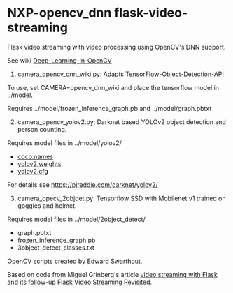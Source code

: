 NXP-opencv_dnn flask-video-streaming 
====================================

Flask video streaming with video processing using OpenCV's DNN support.

See wiki [Deep-Learning-in-OpenCV](https://github.com/opencv/opencv/wiki/Deep-Learning-in-OpenCV)

1. camera_opencv_dnn_wiki.py:  Adapts [TensorFlow-Object-Detection-API](https://github.com/opencv/opencv/wiki/TensorFlow-Object-Detection-API)

To use, set CAMERA=opencv_dnn_wiki and place the tensorflow model in ../model.

Requires ../model/frozen_inference_graph.pb and ../model/graph.pbtxt

2. camera_opencv_yolov2.py: Darknet based YOLOv2 object detection and person counting.

Requires model files in ../model/yolov2/

* [coco.names](https://github.com/pjreddie/darknet/blob/master/data/coco.names)
* [yolov2.weights](https://pjreddie.com/media/files/yolov2.weights)
* [yolov2.cfg](https://github.com/pjreddie/darknet/blob/master/cfg/yolov2.cfg)

For details see https://pjreddie.com/darknet/yolov2/

3. camera_opecv_2objdet.py: Tensorflow SSD with Mobilenet v1 trained on goggles and helmet.

Requires model files in ../model/2object_detect/

* graph.pbtxt
* frozen_inference_graph.pb
* 3object_detect_classes.txt


OpenCV scripts created by Edward Swarthout.

Based on code from Miguel Grinberg's article [video streaming with Flask](http://blog.miguelgrinberg.com/post/video-streaming-with-flask) and its follow-up [Flask Video Streaming Revisited](http://blog.miguelgrinberg.com/post/flask-video-streaming-revisited).
